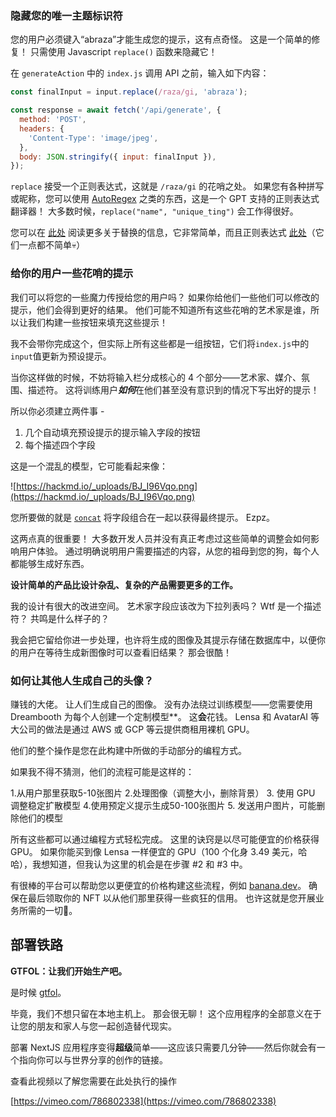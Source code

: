 

### 隐藏您的唯一主题标识符

您的用户必须键入“abraza”才能生成您的提示，这有点奇怪。 这是一个简单的修复！ 只需使用 Javascript `replace()` 函数来隐藏它！

在 `generateAction` 中的 `index.js` 调用 API 之前，输入如下内容：
```jsx
const finalInput = input.replace(/raza/gi, 'abraza');

const response = await fetch('/api/generate', {
  method: 'POST',
  headers: {
    'Content-Type': 'image/jpeg',
  },
  body: JSON.stringify({ input: finalInput }),
});
```

`replace` 接受一个正则表达式，这就是 `/raza/gi` 的花哨之处。 如果您有各种拼写或昵称，您可以使用 [AutoRegex](https://www.autoregex.xyz/) 之类的东西，这是一个 GPT 支持的正则表达式翻译器！ 大多数时候，`replace("name", "unique_ting")` 会工作得很好。

您可以在 [此处](https://developer.mozilla.org/en-US/docs/Web/JavaScript/Reference/Global_Objects/String/replace) 阅读更多关于替换的信息，它非常简单，而且正则表达式 [此处](https://developer.mozilla.org/en-US/docs/Web/JavaScript/Reference/Global_Objects/RegExp)（它们一点都不简单💀）

### 给你的用户一些花哨的提示

我们可以将您的一些魔力传授给您的用户吗？ 如果你给他们一些他们可以修改的提示，他们会得到更好的结果。 他们可能不知道所有这些花哨的艺术家是谁，所以让我们构建一些按钮来填充这些提示！

我不会带你完成这个，但实际上所有这些都是一组按钮，它们将`index.js`中的`input`值更新为预设提示。

当你这样做的时候，不妨将输入栏分成核心的 4 个部分——艺术家、媒介、氛围、描述符。 这将训练用户***如何***在他们甚至没有意识到的情况下写出好的提示！

所以你必须建立两件事 -

1. 几个自动填充预设提示的提示输入字段的按钮
2. 每个描述四个字段

这是一个混乱的模型，它可能看起来像：

![https://hackmd.io/_uploads/BJ_I96Vqo.png](https://hackmd.io/_uploads/BJ_I96Vqo.png)



您所要做的就是 [`concat`](https://developer.mozilla.org/en-US/docs/Web/JavaScript/Reference/Global_Objects/String/concat) 将字段组合在一起以获得最终提示。 Ezpz。

这两点真的很重要！ 大多数开发人员并没有真正考虑过这些简单的调整会如何影响用户体验。 通过明确说明用户需要描述的内容，从您的祖母到您的狗，每个人都能够生成好东西。

**设计简单的产品比设计杂乱、复杂的产品需要更多的工作。**

我的设计有很大的改进空间。 艺术家字段应该改为下拉列表吗？ Wtf 是一个描述符？ 共鸣是什么样子的？

我会把它留给你进一步处理，也许将生成的图像及其提示存储在数据库中，以便你的用户在等待生成新图像时可以查看旧结果？ 那会很酷！

### 如何让其他人生成自己的头像？

赚钱的大佬。 让人们生成自己的图像。 没有办法绕过训练模型——您需要使用 Dreambooth 为每个人创建一个定制模型**。 这**会**花钱。 Lensa 和 AvatarAI 等大公司的做法是通过 AWS 或 GCP 等云提供商租用裸机 GPU。

他们的整个操作是您在此构建中所做的手动部分的编程方式。

如果我不得不猜测，他们的流程可能是这样的：

1.从用户那里获取5-10张图片
2.处理图像（调整大小，删除背景）
3. 使用 GPU 调整稳定扩散模型
4.使用预定义提示生成50-100张图片
5. 发送用户图片，可能删除他们的模型

所有这些都可以通过编程方式轻松完成。 这里的诀窍是以尽可能便宜的价格获得 GPU。 如果你能买到像 Lensa 一样便宜的 GPU（100 个化身 3.49 美元，哈哈），我想知道，但我认为这里的机会是在步骤 #2 和 #3 中。

有很棒的平台可以帮助您以更便宜的价格构建这些流程，例如 [banana.dev](https://banana.dev)。 确保在最后领取你的 NFT 以从他们那里获得一些疯狂的信用。 也许这就是您开展业务所需的一切🤘。

## 部署铁路
**GTFOL：让我们开始生产吧。**

是时候 [gtfol](https://www.urbandictionary.com/define.php?term=GTFOL&utm_source=buildspace.so&utm_medium=buildspace_project)。

毕竟，我们不想只留在本地主机上。 那会很无聊！ 这个应用程序的全部意义在于让您的朋友和家人与您一起创造替代现实。

部署 NextJS 应用程序变得**超级**简单——这应该只需要几分钟——然后你就会有一个指向你可以与世界分享的创作的链接。

查看此视频以了解您需要在此处执行的操作

[https://vimeo.com/786802338](https://vimeo.com/786802338)